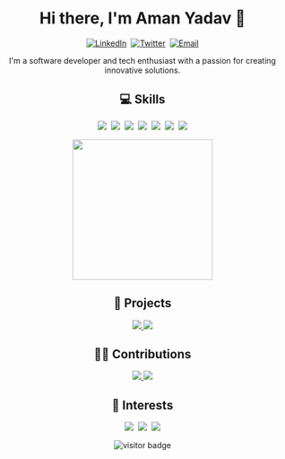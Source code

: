 <!-- Header -->
<h1 align="center">Hi there, I'm Aman Yadav 👋</h1>
<p align="center">
  <a href="https://www.linkedin.com/in/amanyadav1419/"><img alt="LinkedIn" src="https://img.shields.io/badge/-LinkedIn-0A66C2?style=for-the-badge&logo=Linkedin&logoColor=white&link=https://www.linkedin.com/in/amanyadav1419/"></a>&nbsp;
  <a href="https://twitter.com/AmanYadav1419"><img alt="Twitter" src="https://img.shields.io/badge/-Twitter-1DA1F2?style=for-the-badge&logo=Twitter&logoColor=white&link=https://twitter.com/AmanYadav1419"></a>&nbsp;
  <a href="mailto:amanyadav1419@gmail.com"><img alt="Email" src="https://img.shields.io/badge/-Email-EA4335?style=for-the-badge&logo=Gmail&logoColor=white&link=mailto:amanyadav1419@gmail.com"></a>
</p>
<!-- Introduction -->
<p align="center">
I'm a software developer and tech enthusiast with a passion for creating innovative solutions.
</p>
<!-- Skills -->
<h2 align="center">💻 Skills</h2>
<p align="center">
<img src="https://img.shields.io/badge/Java-%23ED8B00.svg?&style=for-the-badge&logo=java&logoColor=white"/>&nbsp;
<img src="https://img.shields.io/badge/Python-%2314354C.svg?&style=for-the-badge&logo=python&logoColor=white"/>&nbsp;
<img src="https://img.shields.io/badge/Javascript-%23323330.svg?&style=for-the-badge&logo=javascript&logoColor=%23F7DF1E"/>&nbsp;
<img src="https://img.shields.io/badge/React-%2361DAFB.svg?&style=for-the-badge&logo=react&logoColor=black"/>&nbsp;
<img src="https://img.shields.io/badge/Node.js-%23339933.svg?&style=for-the-badge&logo=node.js&logoColor=white"/>&nbsp;
<img src="https://img.shields.io/badge/MySQL-%234479A1.svg?&style=for-the-badge&logo=mysql&logoColor=white"/>&nbsp;
<img src="https://img.shields.io/badge/Git-%23F05032.svg?&style=for-the-badge&logo=git&logoColor=white"/>
</p>
<!-- Animations -->
<div align="center">
  <img src="https://raw.githubusercontent.com/AmanYadav1419/AmanYadav1419/main/programmer.gif" width="250px">
</div>
<!-- Projects -->
<h2 align="center">🚀 Projects</h2>
<p align="center">
  <a href="https://github.com/AmanYadav1419/example-project">
    <img src="https://github-readme-stats.vercel.app/api/pin/?username=AmanYadav1419&repo=example-project&show_owner=true&theme=dark">
  </a>
  <a href="https://github.com/AmanYadav1419/example-repo">
<img src="https://github-readme-stats.vercel.app/api/pin/?username=AmanYadav1419&repo=example-repo&show_owner=true&theme=dark">
</a>

</p>
<!-- Contributions -->
<h2 align="center">👨‍💻 Contributions</h2>
<p align="center">
  <a href="https://github.com/open-source-project">
    <img src="https://img.shields.io/badge/Open%20Source-Contributor-blue?style=for-the-badge&logo=github">
  </a>
  <a href="https://github.com/another-open-source-project">
    <img src="https://img.shields.io/badge/Open%20Source-Contributor-blue?style=for-the-badge&logo=github">
  </a>
</p>
<!-- Interests -->
<h2 align="center">🤔 Interests</h2>
<p align="center">
  <img src="https://img.shields.io/badge/Music-%23FF0000.svg?&style=for-the-badge&logo=spotify&logoColor=white"/>&nbsp;
  <img src="https://img.shields.io/badge/Reading-%23404040.svg?&style=for-the-badge&logo=goodreads&logoColor=white"/>&nbsp;
  <img src="https://img.shields.io/badge/Cooking-%23FFA500.svg?&style=for-the-badge&logo=chefkoch&logoColor=white"/>
</p>
<!-- Footer -->
<p align="center">
  <img src="https://visitor-badge.glitch.me/badge?page_id=AmanYadav1419.AmanYadav1419" alt="visitor badge"/>
</p>
